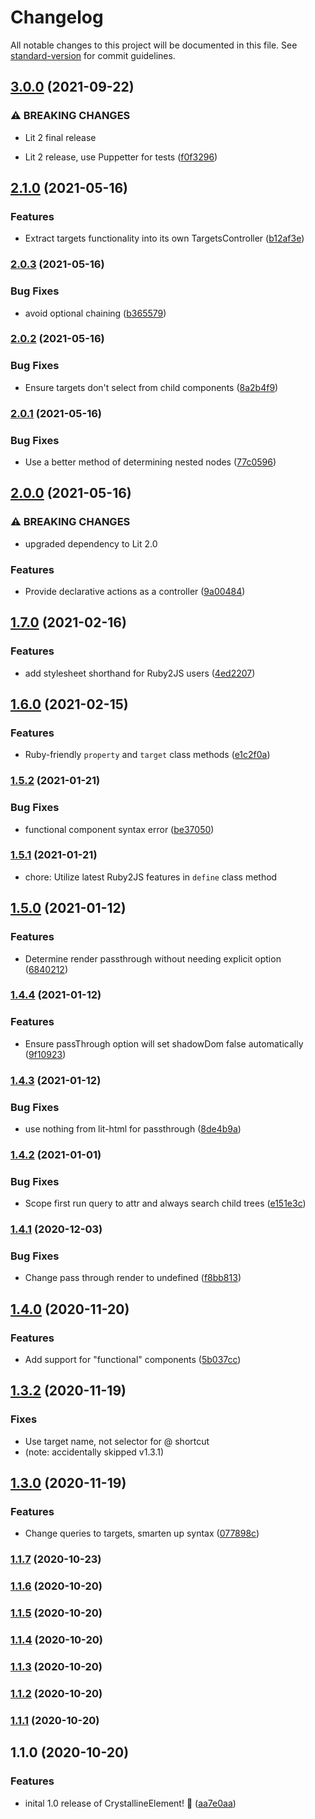 # Changelog

All notable changes to this project will be documented in this file. See [standard-version](https://github.com/conventional-changelog/standard-version) for commit guidelines.

## [3.0.0](https://github.com/whitefusionhq/crystalline-element/compare/v2.1.0...v3.0.0) (2021-09-22)


### ⚠ BREAKING CHANGES

* Lit 2 final release

* Lit 2 release, use Puppetter for tests ([f0f3296](https://github.com/whitefusionhq/crystalline-element/commit/f0f329661976303ffa11c8bae585d2683cb3c46c))

## [2.1.0](https://github.com/whitefusionhq/crystalline-element/compare/v2.0.3...v2.1.0) (2021-05-16)


### Features

* Extract targets functionality into its own TargetsController ([b12af3e](https://github.com/whitefusionhq/crystalline-element/commit/b12af3e8f17706662647aff33185af02a1ed0044))

### [2.0.3](https://github.com/whitefusionhq/crystalline-element/compare/v2.0.2...v2.0.3) (2021-05-16)


### Bug Fixes

* avoid optional chaining ([b365579](https://github.com/whitefusionhq/crystalline-element/commit/b36557943ee6ae6a81a98f90ddf477e8b6d10f1e))

### [2.0.2](https://github.com/whitefusionhq/crystalline-element/compare/v2.0.1...v2.0.2) (2021-05-16)


### Bug Fixes

* Ensure targets don't select from child components ([8a2b4f9](https://github.com/whitefusionhq/crystalline-element/commit/8a2b4f99989ebdfa7583ae94ccbcf61daab23425))

### [2.0.1](https://github.com/whitefusionhq/crystalline-element/compare/v2.0.0...v2.0.1) (2021-05-16)


### Bug Fixes

* Use a better method of determining nested nodes ([77c0596](https://github.com/whitefusionhq/crystalline-element/commit/77c0596965d8ee130a60effd3014f339c6142c97))

## [2.0.0](https://github.com/whitefusionhq/crystalline-element/compare/v1.7.0...v2.0.0) (2021-05-16)


### ⚠ BREAKING CHANGES

* upgraded dependency to Lit 2.0

### Features

* Provide declarative actions as a controller ([9a00484](https://github.com/whitefusionhq/crystalline-element/commit/9a0048496f7045b956fe5abbfdd65205caae7eb2))

## [1.7.0](https://github.com/whitefusionhq/crystalline-element/compare/v1.6.0...v1.7.0) (2021-02-16)


### Features

* add stylesheet shorthand for Ruby2JS users ([4ed2207](https://github.com/whitefusionhq/crystalline-element/commit/4ed2207ec3f900b7b883bcf8049a522dea6279ea))

## [1.6.0](https://github.com/whitefusionhq/crystalline-element/compare/v1.5.2...v1.6.0) (2021-02-15)


### Features

* Ruby-friendly `property` and `target` class methods ([e1c2f0a](https://github.com/whitefusionhq/crystalline-element/commit/e1c2f0ab9e3601db4a47e3a14c4103846a0ea19b))

### [1.5.2](https://github.com/whitefusionhq/crystalline-element/compare/v1.5.1...v1.5.2) (2021-01-21)


### Bug Fixes

* functional component syntax error ([be37050](https://github.com/whitefusionhq/crystalline-element/commit/be37050ea04c3add26d8c2004b7181b71363f636))

### [1.5.1](https://github.com/whitefusionhq/crystalline-element/compare/v1.5.0...v1.5.1) (2021-01-21)

* chore: Utilize latest Ruby2JS features in `define` class method

## [1.5.0](https://github.com/whitefusionhq/crystalline-element/compare/v1.4.4...v1.5.0) (2021-01-12)


### Features

* Determine render passthrough without needing explicit option ([6840212](https://github.com/whitefusionhq/crystalline-element/commit/68402121add1d31742937419eed07d11a6ca0fc0))

### [1.4.4](https://github.com/whitefusionhq/crystalline-element/compare/v1.4.3...v1.4.4) (2021-01-12)


### Features

* Ensure passThrough option will set shadowDom false automatically ([9f10923](https://github.com/whitefusionhq/crystalline-element/commit/9f1092380b83fe7787e8448f554fd3676b9e2ad3))

### [1.4.3](https://github.com/whitefusionhq/crystalline-element/compare/v1.4.2...v1.4.3) (2021-01-12)


### Bug Fixes

* use nothing from lit-html for passthrough ([8de4b9a](https://github.com/whitefusionhq/crystalline-element/commit/8de4b9adf6001faa1d885d84386ae3b9ee6ead18))

### [1.4.2](https://github.com/whitefusionhq/crystalline-element/compare/v1.4.1...v1.4.2) (2021-01-01)


### Bug Fixes

* Scope first run query to attr and always search child trees ([e151e3c](https://github.com/whitefusionhq/crystalline-element/commit/e151e3ccdda983619d78ba6fc50a4abfa755908b))

### [1.4.1](https://github.com/whitefusionhq/crystalline-element/compare/v1.4.0...v1.4.1) (2020-12-03)


### Bug Fixes

* Change pass through render to undefined ([f8bb813](https://github.com/whitefusionhq/crystalline-element/commit/f8bb81317ab6f1479d3a9d6fbdc0f3a5a83c369c))

## [1.4.0](https://github.com/whitefusionhq/crystalline-element/compare/v1.3.2...v1.4.0) (2020-11-20)


### Features

* Add support for "functional" components ([5b037cc](https://github.com/whitefusionhq/crystalline-element/commit/5b037ccb6d4e68155deec5c6ab05e87f166ccc53))

## [1.3.2](https://github.com/whitefusionhq/crystalline-element/compare/v1.3.0...v1.3.2) (2020-11-19)

### Fixes

* Use target name, not selector for @ shortcut
* (note: accidentally skipped v1.3.1)

## [1.3.0](https://github.com/whitefusionhq/crystalline-element/compare/v1.1.7...v1.3.0) (2020-11-19)

### Features

* Change queries to targets, smarten up syntax ([077898c](https://github.com/whitefusionhq/crystalline-element/commit/077898c3d9a19a14797dcb0a75563d0a0c525a08))

### [1.1.7](https://github.com/whitefusionhq/crystalline-element/compare/v1.1.6...v1.1.7) (2020-10-23)

### [1.1.6](https://github.com/whitefusionhq/crystalline-element/compare/v1.1.5...v1.1.6) (2020-10-20)

### [1.1.5](https://github.com/whitefusionhq/crystalline-element/compare/v1.1.4...v1.1.5) (2020-10-20)

### [1.1.4](https://github.com/whitefusionhq/crystalline-element/compare/v1.1.3...v1.1.4) (2020-10-20)

### [1.1.3](https://github.com/whitefusionhq/crystalline-element/compare/v1.1.2...v1.1.3) (2020-10-20)

### [1.1.2](https://github.com/whitefusionhq/crystalline-element/compare/v1.1.1...v1.1.2) (2020-10-20)

### [1.1.1](https://github.com/whitefusionhq/crystalline-element/compare/v1.1.0...v1.1.1) (2020-10-20)

## 1.1.0 (2020-10-20)


### Features

* inital 1.0 release of CrystallineElement! 🎉 ([aa7e0aa](https://github.com/whitefusionhq/crystalline-element/commit/aa7e0aad448181575937fabadaed5a6152fb3d3a))
